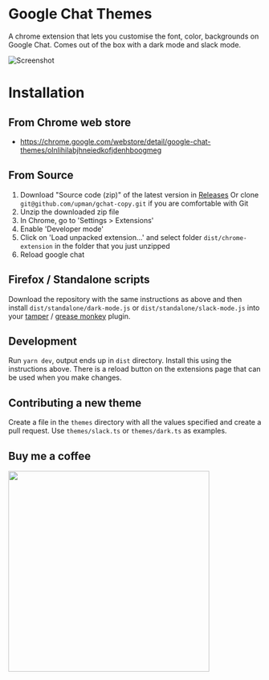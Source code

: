 # Google Chat Themes
A chrome extension that lets you customise the font, color, backgrounds on Google Chat.
Comes out of the box with a dark mode and slack mode.

![Screenshot](https://github.com/upman/gchat-themes/blob/master/demo.gif?raw=true)

# Installation

## From Chrome web store
- https://chrome.google.com/webstore/detail/google-chat-themes/olnlihilabjhneiedkofjdenhboogmeg

## From Source
1. Download "Source code (zip)" of the latest version in [Releases](https://github.com/upman/gchat-copy/releases)
Or clone `git@github.com/upman/gchat-copy.git` if you are comfortable with Git
2. Unzip the downloaded zip file
3. In Chrome, go to 'Settings > Extensions'
4. Enable 'Developer mode'
5. Click on 'Load unpacked extension...' and select folder `dist/chrome-extension` in the folder that you just unzipped
6. Reload google chat

## Firefox / Standalone scripts
Download the repository with the same instructions as above and then install `dist/standalone/dark-mode.js` or `dist/standalone/slack-mode.js` into your [tamper](https://addons.mozilla.org/en-US/firefox/addon/tampermonkey/) / [grease monkey](https://addons.mozilla.org/en-US/firefox/addon/greasemonkey/) plugin.

## Development
Run `yarn dev`, output ends up in `dist` directory. Install this using the instructions above.
There is a reload button on the extensions page that can be used when you make changes.

## Contributing a new theme
Create a file in the `themes` directory with all the values specified and create a pull request.
Use `themes/slack.ts` or `themes/dark.ts` as examples.

## Buy me a coffee
<a href="https://www.paypal.com/donate?hosted_button_id=BL4NDDVH8AGUY"><img src="https://raw.githubusercontent.com/stefan-niedermann/paypal-donate-button/master/paypal-donate-button.png" width="400px" /></a>
